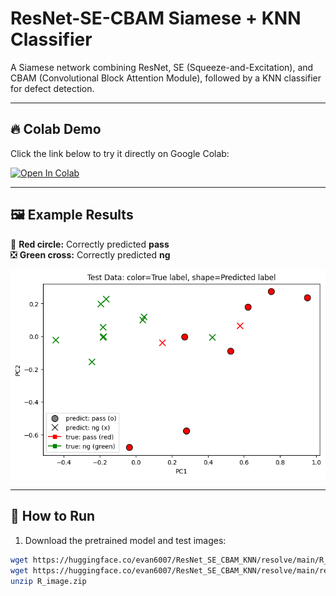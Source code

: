 # ResNet-SE-CBAM Siamese + KNN Classifier

A Siamese network combining ResNet, SE (Squeeze-and-Excitation), and CBAM (Convolutional Block Attention Module), followed by a KNN classifier for defect detection.

---

## 🔥 Colab Demo

Click the link below to try it directly on Google Colab:

[![Open In Colab](https://colab.research.google.com/assets/colab-badge.svg)]([https://colab.research.google.com/github/evan6007/ResNet_SE_CBAM_KNN/blob/main/ResNet_SE_CBAM_KNN_demo.ipynb](https://colab.research.google.com/drive/1kLoaVsBMfykAern0G3JncQDnrsTc3D6I?usp=sharing))

---

## 🖼️ Example Results

🔴 **Red circle:** Correctly predicted **pass**  
❎ **Green cross:** Correctly predicted **ng**  

<div align="center">
  <img src="https://github.com/evan6007/ResNet-SE-CBAM_Siamese/blob/main/Resnet_se_cbam_knn_demo_image.jpg" width="600">
</div>



---

## 🚀 How to Run

1. Download the pretrained model and test images:

```bash
wget https://huggingface.co/evan6007/ResNet_SE_CBAM_KNN/resolve/main/R_image.zip -O R_image.zip
wget https://huggingface.co/evan6007/ResNet_SE_CBAM_KNN/resolve/main/resnet_se_cbam_40_20.pth -O resnet_se_cbam_40_20.pth
unzip R_image.zip
